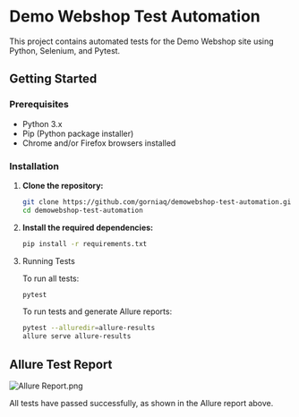 # Demo Webshop Test Automation

This project contains automated tests for the Demo Webshop site using Python, Selenium, and Pytest.

## Getting Started

### Prerequisites

- Python 3.x
- Pip (Python package installer)
- Chrome and/or Firefox browsers installed

### Installation

1. **Clone the repository:**
   ```bash
   git clone https://github.com/gorniaq/demowebshop-test-automation.git
   cd demowebshop-test-automation
   
2. **Install the required dependencies:**
   ```bash
   pip install -r requirements.txt

3. Running Tests

   To run all tests:
      ```bash
      pytest
      ```
   To run tests and generate Allure reports:
      ```bash
      pytest --alluredir=allure-results
      allure serve allure-results
      ```
## Allure Test Report
![Allure Report.png](..%2F..%2FUsers%2Fallah%2FPictures%2FScreenshots%2FAllure%20Report.png)

All tests have passed successfully, as shown in the Allure report above.